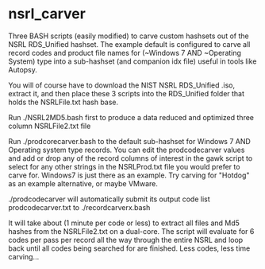 # nsrl_carver
Three BASH scripts (easily modified) to carve custom hashsets out of the NSRL RDS_Unified hashset. The example default is configured to carve all record codes and product file names for (~Windows 7 AND ~Operating System) type into a sub-hashset (and companion idx file) useful in tools like Autopsy.

You will of course have to download the NIST NSRL RDS_Unified .iso, extract it, and then place these 3 scripts into the RDS_Unified folder that holds the NSRLFile.txt hash base.

Run ./NSRL2MD5.bash first to produce a data reduced and optimized three column NSRLFile2.txt file

Run ./prodcorecarver.bash to the default sub-hashset for Windows 7 AND Operating system type records. You can edit the prodcodecarver values and add or drop any of the record columns of interest in the gawk script to select for any other strings in the NSRLProd.txt file you would prefer to carve for. Windows7 is just there as an example. Try carving for "Hotdog" as an example alternative, or maybe VMware.

./prodcodecarver will automatically submit its output code list prodcodecarver.txt to ./recordcarverx.bash

It will take about (1 minute per code or less) to extract all files and Md5 hashes from the NSRLFile2.txt on a dual-core. The script will evaluate for 6 codes per pass per record all the way through the entire NSRL and loop back until all codes being searched for are finished. Less codes, less time carving...
